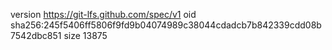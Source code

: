 version https://git-lfs.github.com/spec/v1
oid sha256:245f5406ff5806f9fd9b04074989c38044cdadcb7b842339cdd08b7542dbc851
size 13875
